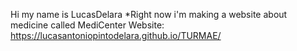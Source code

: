 Hi my name is LucasDelara *Right now i'm making a website about medicine called MediCenter
Website: https://lucasantoniopintodelara.github.io/TURMAE/

